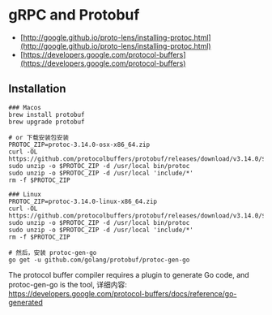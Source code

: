 # gRPC and Protobuf

- [http://google.github.io/proto-lens/installing-protoc.html](http://google.github.io/proto-lens/installing-protoc.html)
- [https://developers.google.com/protocol-buffers](https://developers.google.com/protocol-buffers)

## Installation

```shell
### Macos
brew install protobuf
brew upgrade protobuf

# or 下载安装包安装
PROTOC_ZIP=protoc-3.14.0-osx-x86_64.zip
curl -OL https://github.com/protocolbuffers/protobuf/releases/download/v3.14.0/$PROTOC_ZIP
sudo unzip -o $PROTOC_ZIP -d /usr/local bin/protoc
sudo unzip -o $PROTOC_ZIP -d /usr/local 'include/*'
rm -f $PROTOC_ZIP

### Linux
PROTOC_ZIP=protoc-3.14.0-linux-x86_64.zip
curl -OL https://github.com/protocolbuffers/protobuf/releases/download/v3.14.0/$PROTOC_ZIP
sudo unzip -o $PROTOC_ZIP -d /usr/local bin/protoc
sudo unzip -o $PROTOC_ZIP -d /usr/local 'include/*'
rm -f $PROTOC_ZIP

# 然后，安装 protoc-gen-go
go get -u github.com/golang/protobuf/protoc-gen-go
```

The protocol buffer compiler requires a plugin to generate Go code, and protoc-gen-go is the tool, 详细内容: https://developers.google.com/protocol-buffers/docs/reference/go-generated 

